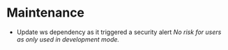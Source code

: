 # Maintenance

- Update ws dependency as it triggered a security alert
  _No risk for users as only used in development mode._
